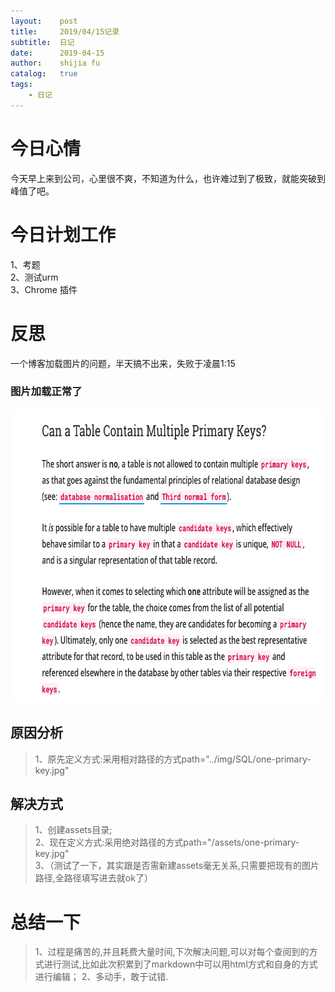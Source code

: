 ```yaml
---
layout:    post
title:     2019/04/15记录
subtitle:  日记
date:      2019-04-15
author:    shijia fu
catalog:   true
tags:
    - 日记
---
```


# 今日心情    
今天早上来到公司，心里很不爽，不知道为什么，也许难过到了极致，就能突破到峰值了吧。   
# 今日计划工作    
1、考题   
2、测试urm   
3、Chrome 插件      

# 反思   
一个博客加载图片的问题，半天搞不出来，失败于凌晨1:15   

### 图片加载正常了    
<img src="/assets/one-primary-key.jpg"
alt="errorpng"
style="width:726px;height:470px;" />    

## 原因分析  
> 1、原先定义方式:采用相对路径的方式path="../img/SQL/one-primary-key.jpg"   

## 解决方式   
> 1、创建assets目录;   
> 2、现在定义方式:采用绝对路径的方式path="/assets/one-primary-key.jpg"   
> 3、（测试了一下，其实跟是否需新建assets毫无关系,只需要把现有的图片路径,全路径填写进去就ok了）

# 总结一下  
> 1、过程是痛苦的,并且耗费大量时间,下次解决问题,可以对每个查阅到的方式进行测试,比如此次积累到了markdown中可以用html方式和自身的方式进行编辑；
> 2、多动手，敢于试错.
